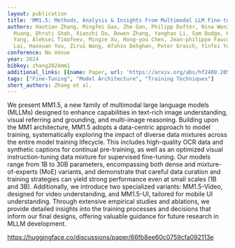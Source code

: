 ```yaml
---
layout: publication
title: 'MM1.5: Methods, Analysis & Insights From Multimodal LLM Fine-tuning'
authors: Haotian Zhang, Mingfei Gao, Zhe Gan, Philipp Dufter, Nina Wenzel, Forrest
  Huang, Dhruti Shah, Xianzhi Du, Bowen Zhang, Yanghao Li, Sam Dodge, Keen You, Zhen
  Yang, Aleksei Timofeev, Mingze Xu, Hong-you Chen, Jean-philippe Fauconnier, Zhengfeng
  Lai, Haoxuan You, Zirui Wang, Afshin Dehghan, Peter Grasch, Yinfei Yang
conference: No Venue
year: 2024
bibkey: zhang2024mm1
additional_links: [{name: Paper, url: 'https://arxiv.org/abs/hf2409.20566'}]
tags: ["Fine-Tuning", "Model Architecture", "Training Techniques"]
short_authors: Zhang et al.
---
```

We present MM1.5, a new family of multimodal large language models (MLLMs) designed to enhance capabilities in text-rich image understanding, visual referring and grounding, and multi-image reasoning. Building upon the MM1 architecture, MM1.5 adopts a data-centric approach to model training, systematically exploring the impact of diverse data mixtures across the entire model training lifecycle. This includes high-quality OCR data and synthetic captions for continual pre-training, as well as an optimized visual instruction-tuning data mixture for supervised fine-tuning. Our models range from 1B to 30B parameters, encompassing both dense and mixture-of-experts (MoE) variants, and demonstrate that careful data curation and training strategies can yield strong performance even at small scales (1B and 3B). Additionally, we introduce two specialized variants: MM1.5-Video, designed for video understanding, and MM1.5-UI, tailored for mobile UI understanding. Through extensive empirical studies and ablations, we provide detailed insights into the training processes and decisions that inform our final designs, offering valuable guidance for future research in MLLM development.

https://huggingface.co/discussions/paper/66fb8ee60c0759cfa092113e